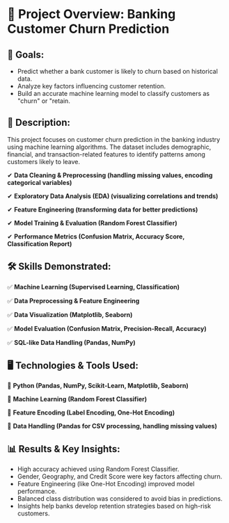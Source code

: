 # 📌 Project Overview: Banking Customer Churn Prediction
## 🎯 Goals:
- Predict whether a bank customer is likely to churn based on historical data.
- Analyze key factors influencing customer retention.
- Build an accurate machine learning model to classify customers as "churn" or "retain.

## 📖 Description:
This project focuses on customer churn prediction in the banking industry using machine learning algorithms. The dataset includes demographic, financial, and transaction-related features to identify patterns among customers likely to leave.

✔ **Data Cleaning & Preprocessing (handling missing values, encoding categorical variables)**

✔ **Exploratory Data Analysis (EDA) (visualizing correlations and trends)**

✔ **Feature Engineering (transforming data for better predictions)**

✔ **Model Training & Evaluation (Random Forest Classifier)**

✔ **Performance Metrics (Confusion Matrix, Accuracy Score, Classification Report)**


## 🛠 Skills Demonstrated:
✅ **Machine Learning (Supervised Learning, Classification)**

✅ **Data Preprocessing & Feature Engineering**

✅ **Data Visualization (Matplotlib, Seaborn)**

✅ **Model Evaluation (Confusion Matrix, Precision-Recall, Accuracy)**

✅ **SQL-like Data Handling (Pandas, NumPy)**

## 🖥 Technologies & Tools Used:
🔹 **Python (Pandas, NumPy, Scikit-Learn, Matplotlib, Seaborn)**

🔹 **Machine Learning (Random Forest Classifier)**

🔹 **Feature Encoding (Label Encoding, One-Hot Encoding)**

🔹 **Data Handling (Pandas for CSV processing, handling missing values)**

## 📊 Results & Key Insights:
- High accuracy achieved using Random Forest Classifier.
- Gender, Geography, and Credit Score were key factors affecting churn.
- Feature Engineering (like One-Hot Encoding) improved model performance.
- Balanced class distribution was considered to avoid bias in predictions.
- Insights help banks develop retention strategies based on high-risk customers.
